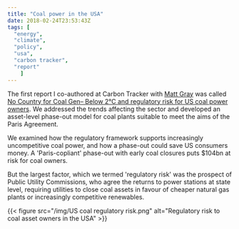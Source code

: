 ```yaml
---
title: "Coal power in the USA"
date: 2018-02-24T23:53:43Z
tags: [
  "energy",
  "climate",
  "policy",
  "usa",
  "carbon tracker",
  "report"
    ]
---
```


The first report I co-authored at Carbon Tracker with [Matt Gray](https://twitter.com/matthewcgray) was called [No Country for Coal Gen– Below 2°C and regulatory risk for US coal power owners](https://www.carbontracker.org/reports/no-country-for-coal-gen-below-2c-and-regulatory-risk-for-us-coal-power-owners/). We addressed the trends affecting the sector and developed an asset-level phase-out model for coal plants suitable to meet the aims of the Paris Agreement.

We examined how the regulatory framework supports increasingly uncompetitive coal power, and how a phase-out could save US consumers money. A 'Paris-copliant' phase-out with early coal closures puts $104bn at risk for coal owners. 

But the largest factor, which we termed 'regulatory risk' was the prospect of Public Utility Commissions, who agree the returns to power stations at state level, requiring utilities to close coal assets in favour of cheaper natural gas plants or increasingly competitive renewables.

{{< figure src="/img/US coal regulatory risk.png" alt="Regulatory risk to coal asset owners in the USA" >}}



